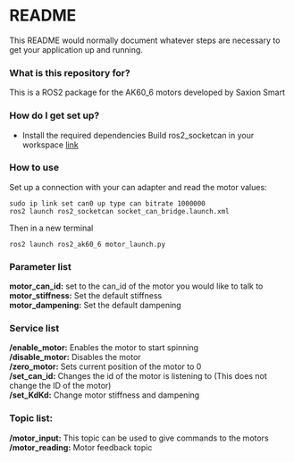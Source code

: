 # README #

This README would normally document whatever steps are necessary to get your application up and running.

### What is this repository for? ###
This is a ROS2 package for the AK60_6 motors developed by Saxion Smart

### How do I get set up? ###

* Install the required dependencies
Build ros2_socketcan in your workspace [link](https://github.com/autowarefoundation/ros2_socketcan)

### How to use ###
Set up a connection with your can adapter and read the motor values:
```console
sudo ip link set can0 up type can bitrate 1000000
ros2 launch ros2_socketcan socket_can_bridge.launch.xml
```
Then in a new terminal
```console
ros2 launch ros2_ak60_6 motor_launch.py 
```

### Parameter list ###
**motor_can_id:** set to the can_id of the motor you would like to talk to  
**motor_stiffness:** Set the default stiffness  
**motor_dampening:** Set the default dampening
  
### Service list ###
**/enable_motor:** Enables the motor to start spinning  
**/disable_motor:** Disables the motor  
**/zero_motor:** Sets current position of the motor to 0  
**/set_can_id:** Changes the id of the motor is listening to (This does not change the ID of the motor)  
**/set_KdKd:** Change motor stiffness and dampening

### Topic list: ###
**/motor_input:** This topic can be used to give commands to the motors  
**/motor_reading:** Motor feedback topic 
